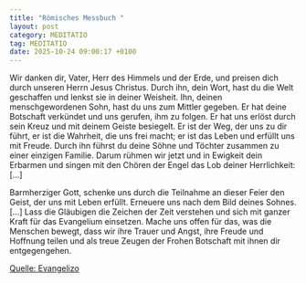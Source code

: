 ```yaml
---
title: "Römisches Messbuch "
layout: post
category: MEDITATIO
tag: MEDITATIO
date: 2025-10-24 09:00:17 +0100
---
```

Wir danken dir, Vater, Herr des Himmels und der Erde,
und preisen dich durch unseren Herrn Jesus Christus.
Durch ihn, dein Wort, hast du die Welt geschaffen
und lenkst sie in deiner Weisheit.
Ihn, deinen menschgewordenen Sohn,
hast du uns zum Mittler gegeben.
Er hat deine Botschaft verkündet
und uns gerufen, ihm zu folgen.<!--more-->
Er hat uns erlöst durch sein Kreuz
und mit deinem Geiste besiegelt.
Er ist der Weg, der uns zu dir führt,
er ist die Wahrheit, die uns frei macht;
er ist das Leben und erfüllt uns mit Freude.
Durch ihn führst du deine Söhne und Töchter
zusammen zu einer einzigen Familie.
Darum rühmen wir jetzt und in Ewigkeit dein Erbarmen
und singen mit den Chören der Engel
das Lob deiner Herrlichkeit: [...]
 
Barmherziger Gott,
schenke uns durch die Teilnahme an dieser Feier
den Geist, der uns mit Leben erfüllt.
Erneuere uns nach dem Bild deines Sohnes. [...]
Lass die Gläubigen die Zeichen der Zeit verstehen
und sich mit ganzer Kraft für das Evangelium einsetzen.
Mache uns offen für das, was die Menschen bewegt,
dass wir ihre Trauer und Angst,
ihre Freude und Hoffnung teilen
und als treue Zeugen der Frohen Botschaft
mit ihnen dir entgegengehen.

[Quelle: Evangelizo](https://evangeliumtagfuertag.org/DE/gospel)